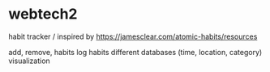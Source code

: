 # webtech2

habit tracker / inspired by https://jamesclear.com/atomic-habits/resources

add, remove, habits
log habits
different databases (time, location, category)
visualization
